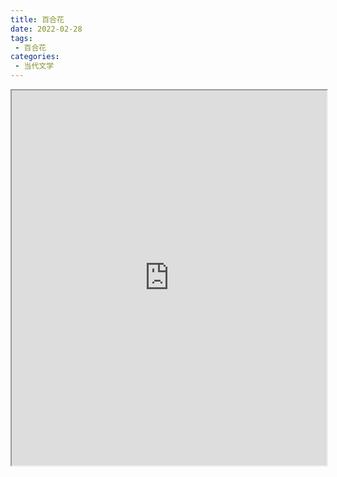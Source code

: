 ```yaml
---
title: 百合花
date: 2022-02-28
tags:
 - 百合花
categories:
 - 当代文学
---
```




<iframe src="http://localhost:8080/pdf/web/viewer.html?file=https://vkceyugu.cdn.bspapp.com/VKCEYUGU-e9075d72-0451-48df-afe1-d46932ae4554/c268e192-0a3a-4f0f-a190-1929a1219d84.pdf" width="100%" height="600px"></iframe>